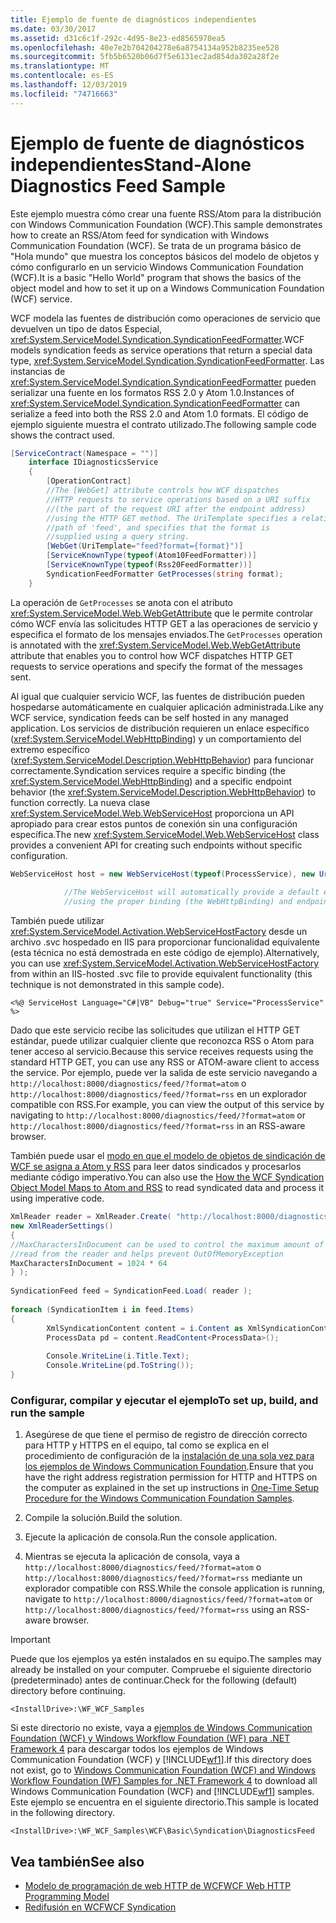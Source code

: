 ```yaml
---
title: Ejemplo de fuente de diagnósticos independientes
ms.date: 03/30/2017
ms.assetid: d31c6c1f-292c-4d95-8e23-ed8565970ea5
ms.openlocfilehash: 40e7e2b704204278e6a8754134a952b8235ee528
ms.sourcegitcommit: 5fb5b6520b06d7f5e6131ec2ad854da302a28f2e
ms.translationtype: MT
ms.contentlocale: es-ES
ms.lasthandoff: 12/03/2019
ms.locfileid: "74716663"
---
```

# <a name="stand-alone-diagnostics-feed-sample"></a><span data-ttu-id="6a867-102">Ejemplo de fuente de diagnósticos independientes</span><span class="sxs-lookup"><span data-stu-id="6a867-102">Stand-Alone Diagnostics Feed Sample</span></span>
<span data-ttu-id="6a867-103">Este ejemplo muestra cómo crear una fuente RSS/Atom para la distribución con Windows Communication Foundation (WCF).</span><span class="sxs-lookup"><span data-stu-id="6a867-103">This sample demonstrates how to create an RSS/Atom feed for syndication with Windows Communication Foundation (WCF).</span></span> <span data-ttu-id="6a867-104">Se trata de un programa básico de "Hola mundo" que muestra los conceptos básicos del modelo de objetos y cómo configurarlo en un servicio Windows Communication Foundation (WCF).</span><span class="sxs-lookup"><span data-stu-id="6a867-104">It is a basic "Hello World" program that shows the basics of the object model and how to set it up on a Windows Communication Foundation (WCF) service.</span></span>  
  
 <span data-ttu-id="6a867-105">WCF modela las fuentes de distribución como operaciones de servicio que devuelven un tipo de datos Especial, <xref:System.ServiceModel.Syndication.SyndicationFeedFormatter>.</span><span class="sxs-lookup"><span data-stu-id="6a867-105">WCF models syndication feeds as service operations that return a special data type, <xref:System.ServiceModel.Syndication.SyndicationFeedFormatter>.</span></span> <span data-ttu-id="6a867-106">Las instancias de <xref:System.ServiceModel.Syndication.SyndicationFeedFormatter> pueden serializar una fuente en los formatos RSS 2.0 y Atom 1.0.</span><span class="sxs-lookup"><span data-stu-id="6a867-106">Instances of <xref:System.ServiceModel.Syndication.SyndicationFeedFormatter> can serialize a feed into both the RSS 2.0 and Atom 1.0 formats.</span></span> <span data-ttu-id="6a867-107">El código de ejemplo siguiente muestra el contrato utilizado.</span><span class="sxs-lookup"><span data-stu-id="6a867-107">The following sample code shows the contract used.</span></span>  
  
```csharp  
[ServiceContract(Namespace = "")]  
    interface IDiagnosticsService  
    {  
        [OperationContract]  
        //The [WebGet] attribute controls how WCF dispatches  
        //HTTP requests to service operations based on a URI suffix  
        //(the part of the request URI after the endpoint address)  
        //using the HTTP GET method. The UriTemplate specifies a relative  
        //path of 'feed', and specifies that the format is  
        //supplied using a query string.   
        [WebGet(UriTemplate="feed?format={format}")]  
        [ServiceKnownType(typeof(Atom10FeedFormatter))]  
        [ServiceKnownType(typeof(Rss20FeedFormatter))]  
        SyndicationFeedFormatter GetProcesses(string format);  
    }  
```  
  
 <span data-ttu-id="6a867-108">La operación de `GetProcesses` se anota con el atributo <xref:System.ServiceModel.Web.WebGetAttribute> que le permite controlar cómo WCF envía las solicitudes HTTP GET a las operaciones de servicio y especifica el formato de los mensajes enviados.</span><span class="sxs-lookup"><span data-stu-id="6a867-108">The `GetProcesses` operation is annotated with the <xref:System.ServiceModel.Web.WebGetAttribute> attribute that enables you to control how WCF dispatches HTTP GET requests to service operations and specify the format of the messages sent.</span></span>  
  
 <span data-ttu-id="6a867-109">Al igual que cualquier servicio WCF, las fuentes de distribución pueden hospedarse automáticamente en cualquier aplicación administrada.</span><span class="sxs-lookup"><span data-stu-id="6a867-109">Like any WCF service, syndication feeds can be self hosted in any managed application.</span></span> <span data-ttu-id="6a867-110">Los servicios de distribución requieren un enlace específico (<xref:System.ServiceModel.WebHttpBinding>) y un comportamiento del extremo específico (<xref:System.ServiceModel.Description.WebHttpBehavior>) para funcionar correctamente.</span><span class="sxs-lookup"><span data-stu-id="6a867-110">Syndication services require a specific binding (the <xref:System.ServiceModel.WebHttpBinding>) and a specific endpoint behavior (the <xref:System.ServiceModel.Description.WebHttpBehavior>) to function correctly.</span></span> <span data-ttu-id="6a867-111">La nueva clase <xref:System.ServiceModel.Web.WebServiceHost> proporciona un API apropiado para crear estos puntos de conexión sin una configuración específica.</span><span class="sxs-lookup"><span data-stu-id="6a867-111">The new <xref:System.ServiceModel.Web.WebServiceHost> class provides a convenient API for creating such endpoints without specific configuration.</span></span>  
  
```csharp  
WebServiceHost host = new WebServiceHost(typeof(ProcessService), new Uri("http://localhost:8000/diagnostics"));  
  
            //The WebServiceHost will automatically provide a default endpoint at the base address  
            //using the proper binding (the WebHttpBinding) and endpoint behavior (the WebHttpBehavior)  
```  
  
 <span data-ttu-id="6a867-112">También puede utilizar <xref:System.ServiceModel.Activation.WebServiceHostFactory> desde un archivo .svc hospedado en IIS para proporcionar funcionalidad equivalente (esta técnica no está demostrada en este código de ejemplo).</span><span class="sxs-lookup"><span data-stu-id="6a867-112">Alternatively, you can use <xref:System.ServiceModel.Activation.WebServiceHostFactory> from within an IIS-hosted .svc file to provide equivalent functionality (this technique is not demonstrated in this sample code).</span></span>  
  
```  
<%@ ServiceHost Language="C#|VB" Debug="true" Service="ProcessService" %>  
```  
  
 <span data-ttu-id="6a867-113">Dado que este servicio recibe las solicitudes que utilizan el HTTP GET estándar, puede utilizar cualquier cliente que reconozca RSS o Atom para tener acceso al servicio.</span><span class="sxs-lookup"><span data-stu-id="6a867-113">Because this service receives requests using the standard HTTP GET, you can use any RSS or ATOM-aware client to access the service.</span></span> <span data-ttu-id="6a867-114">Por ejemplo, puede ver la salida de este servicio navegando a `http://localhost:8000/diagnostics/feed/?format=atom` o `http://localhost:8000/diagnostics/feed/?format=rss` en un explorador compatible con RSS.</span><span class="sxs-lookup"><span data-stu-id="6a867-114">For example, you can view the output of this service by navigating to `http://localhost:8000/diagnostics/feed/?format=atom` or `http://localhost:8000/diagnostics/feed/?format=rss` in an RSS-aware browser.</span></span>
  
 <span data-ttu-id="6a867-115">También puede usar el [modo en que el modelo de objetos de sindicación de WCF se asigna a Atom y RSS](../../../../docs/framework/wcf/feature-details/how-the-wcf-syndication-object-model-maps-to-atom-and-rss.md) para leer datos sindicados y procesarlos mediante código imperativo.</span><span class="sxs-lookup"><span data-stu-id="6a867-115">You can also use the [How the WCF Syndication Object Model Maps to Atom and RSS](../../../../docs/framework/wcf/feature-details/how-the-wcf-syndication-object-model-maps-to-atom-and-rss.md) to read syndicated data and process it using imperative code.</span></span>  
  
```csharp  
XmlReader reader = XmlReader.Create( "http://localhost:8000/diagnostics/feed/?format=rss",  
new XmlReaderSettings()  
{  
//MaxCharactersInDocument can be used to control the maximum amount of data   
//read from the reader and helps prevent OutOfMemoryException  
MaxCharactersInDocument = 1024 * 64  
} );  
  
SyndicationFeed feed = SyndicationFeed.Load( reader );  
  
foreach (SyndicationItem i in feed.Items)  
{  
        XmlSyndicationContent content = i.Content as XmlSyndicationContent;  
        ProcessData pd = content.ReadContent<ProcessData>();  
  
        Console.WriteLine(i.Title.Text);  
        Console.WriteLine(pd.ToString());  
}  
```  
  
### <a name="to-set-up-build-and-run-the-sample"></a><span data-ttu-id="6a867-116">Configurar, compilar y ejecutar el ejemplo</span><span class="sxs-lookup"><span data-stu-id="6a867-116">To set up, build, and run the sample</span></span>  
  
1. <span data-ttu-id="6a867-117">Asegúrese de que tiene el permiso de registro de dirección correcto para HTTP y HTTPS en el equipo, tal como se explica en el procedimiento de configuración de la [instalación de una sola vez para los ejemplos de Windows Communication Foundation](../../../../docs/framework/wcf/samples/one-time-setup-procedure-for-the-wcf-samples.md).</span><span class="sxs-lookup"><span data-stu-id="6a867-117">Ensure that you have the right address registration permission for HTTP and HTTPS on the computer as explained in the set up instructions in [One-Time Setup Procedure for the Windows Communication Foundation Samples](../../../../docs/framework/wcf/samples/one-time-setup-procedure-for-the-wcf-samples.md).</span></span>  
  
2. <span data-ttu-id="6a867-118">Compile la solución.</span><span class="sxs-lookup"><span data-stu-id="6a867-118">Build the solution.</span></span>  
  
3. <span data-ttu-id="6a867-119">Ejecute la aplicación de consola.</span><span class="sxs-lookup"><span data-stu-id="6a867-119">Run the console application.</span></span>  
  
4. <span data-ttu-id="6a867-120">Mientras se ejecuta la aplicación de consola, vaya a `http://localhost:8000/diagnostics/feed/?format=atom` o `http://localhost:8000/diagnostics/feed/?format=rss` mediante un explorador compatible con RSS.</span><span class="sxs-lookup"><span data-stu-id="6a867-120">While the console application is running, navigate to `http://localhost:8000/diagnostics/feed/?format=atom` or `http://localhost:8000/diagnostics/feed/?format=rss` using an RSS-aware browser.</span></span>  
  
> [!IMPORTANT]
> <span data-ttu-id="6a867-121">Puede que los ejemplos ya estén instalados en su equipo.</span><span class="sxs-lookup"><span data-stu-id="6a867-121">The samples may already be installed on your computer.</span></span> <span data-ttu-id="6a867-122">Compruebe el siguiente directorio (predeterminado) antes de continuar.</span><span class="sxs-lookup"><span data-stu-id="6a867-122">Check for the following (default) directory before continuing.</span></span>  
>   
> `<InstallDrive>:\WF_WCF_Samples`  
>   
> <span data-ttu-id="6a867-123">Si este directorio no existe, vaya a [ejemplos de Windows Communication Foundation (WCF) y Windows Workflow Foundation (WF) para .NET Framework 4](https://www.microsoft.com/download/details.aspx?id=21459) para descargar todos los ejemplos de Windows Communication Foundation (WCF) y [!INCLUDE[wf1](../../../../includes/wf1-md.md)].</span><span class="sxs-lookup"><span data-stu-id="6a867-123">If this directory does not exist, go to [Windows Communication Foundation (WCF) and Windows Workflow Foundation (WF) Samples for .NET Framework 4](https://www.microsoft.com/download/details.aspx?id=21459) to download all Windows Communication Foundation (WCF) and [!INCLUDE[wf1](../../../../includes/wf1-md.md)] samples.</span></span> <span data-ttu-id="6a867-124">Este ejemplo se encuentra en el siguiente directorio.</span><span class="sxs-lookup"><span data-stu-id="6a867-124">This sample is located in the following directory.</span></span>  
>   
> `<InstallDrive>:\WF_WCF_Samples\WCF\Basic\Syndication\DiagnosticsFeed`  
  
## <a name="see-also"></a><span data-ttu-id="6a867-125">Vea también</span><span class="sxs-lookup"><span data-stu-id="6a867-125">See also</span></span>

- [<span data-ttu-id="6a867-126">Modelo de programación de web HTTP de WCF</span><span class="sxs-lookup"><span data-stu-id="6a867-126">WCF Web HTTP Programming Model</span></span>](../../../../docs/framework/wcf/feature-details/wcf-web-http-programming-model.md)
- [<span data-ttu-id="6a867-127">Redifusión en WCF</span><span class="sxs-lookup"><span data-stu-id="6a867-127">WCF Syndication</span></span>](../../../../docs/framework/wcf/feature-details/wcf-syndication.md)
